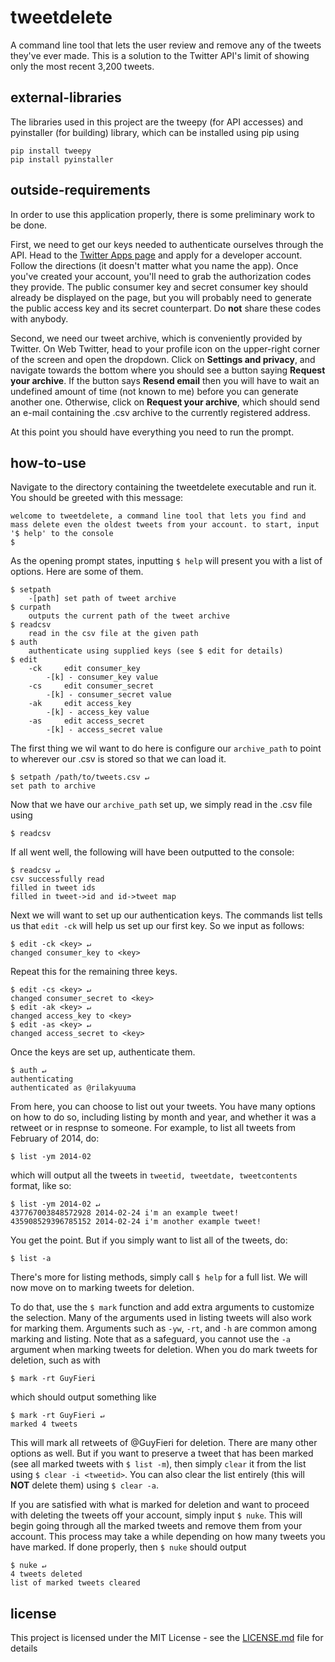 # tweetdelete
A command line tool that lets the user review and remove any of the tweets they've ever made. This is a solution to the Twitter API's limit of showing only the most recent 3,200 tweets.

## external-libraries
The libraries used in this project are the tweepy (for API accesses) and pyinstaller (for building) library, which can be installed using pip using
```
pip install tweepy
pip install pyinstaller
```

## outside-requirements
In order to use this application properly, there is some preliminary work to be done.

First, we need to get our keys needed to authenticate ourselves through the API. Head to the [Twitter Apps page](https://apps.twitter.com/) and apply for a developer account. Follow the directions (it doesn't matter what you name the app). Once you've created your account, you'll need to grab the authorization codes they provide. The public consumer key and secret consumer key should already be displayed on the page, but you will probably need to generate the public access key and its secret counterpart. Do **not** share these codes with anybody.

Second, we need our tweet archive, which is conveniently provided by Twitter. On Web Twitter, head to your profile icon on the upper-right corner of the screen and open the dropdown. Click on **Settings and privacy**, and navigate towards the bottom where you should see a button saying **Request your archive**. If the button says **Resend email** then you will have to wait an undefined amount of time (not known to me) before you can generate another one. Otherwise, click on **Request your archive**, which should send an e-mail containing the .csv archive to the currently registered address.

At this point you should have everything you need to run the prompt.

## how-to-use

Navigate to the directory containing the tweetdelete executable and run it. You should be greeted with this message:
```
welcome to tweetdelete, a command line tool that lets you find and mass delete even the oldest tweets from your account. to start, input '$ help' to the console
$ 
```
As the opening prompt states, inputting ```$ help``` will present you with a list of options. Here are some of them.
```
$ setpath
	-[path]	set path of tweet archive
$ curpath
	outputs the current path of the tweet archive
$ readcsv
	read in the csv file at the given path
$ auth
	authenticate using supplied keys (see $ edit for details)
$ edit
	-ck		edit consumer_key
		-[k] - consumer_key value
	-cs		edit consumer_secret
		-[k] - consumer_secret value
	-ak		edit access_key
		-[k] - access_key value
	-as		edit access_secret
		-[k] - access_secret value
```
The first thing we wil want to do here is configure our ```archive_path``` to point to wherever our .csv is stored so that we can load it.
```
$ setpath /path/to/tweets.csv ↵
set path to archive
```
Now that we have our ```archive_path``` set up, we simply read in the .csv file using
```
$ readcsv
```
If all went well, the following will have been outputted to the console:
```
$ readcsv ↵
csv successfully read
filled in tweet ids
filled in tweet->id and id->tweet map
```
Next we will want to set up our authentication keys. The commands list tells us that ```edit -ck``` will help us set up our first key. So we input as follows:
```
$ edit -ck <key> ↵
changed consumer_key to <key>
```
Repeat this for the remaining three keys.
```
$ edit -cs <key> ↵
changed consumer_secret to <key>
$ edit -ak <key> ↵
changed access_key to <key>
$ edit -as <key> ↵
changed access_secret to <key>
```
Once the keys are set up, authenticate them.
```
$ auth ↵
authenticating
authenticated as @rilakyuuma
```
From here, you can choose to list out your tweets. You have many options on how to do so, including listing by month and year, and whether it was a retweet or in respnse to someone. For example, to list all tweets from February of 2014, do:
```
$ list -ym 2014-02
```
which will output all the tweets in ```tweetid, tweetdate, tweetcontents``` format, like so:
```
$ list -ym 2014-02 ↵
437767003848572928 2014-02-24 i'm an example tweet!
435908529396785152 2014-02-24 i'm another example tweet!
```
You get the point. But if you simply want to list all of the tweets, do:
```
$ list -a
```
There's more for listing methods, simply call ```$ help``` for a full list. We will now move on to marking tweets for deletion.

To do that, use the ```$ mark``` function and add extra arguments to customize the selection. Many of the arguments used in listing tweets will also work for marking them. Arguments such as ```-yw```, ```-rt```, and ```-h``` are common among marking and listing. Note that as a safeguard, you cannot use the ```-a``` argument when marking tweets for deletion. When you do mark tweets for deletion, such as with
```
$ mark -rt GuyFieri
```
which should output something like
```
$ mark -rt GuyFieri ↵
marked 4 tweets
```
This will mark all retweets of @GuyFieri for deletion. There are many other options as well. But if you want to preserve a tweet that has been marked (see all marked tweets with ```$ list -m```), then simply ```clear``` it from the list using ```$ clear -i <tweetid>```. You can also clear the list entirely (this will **NOT** delete them) using ```$ clear -a```.

If you are satisfied with what is marked for deletion and want to proceed with deleting the tweets off your account, simply input ```$ nuke```. This will begin going through all the marked tweets and remove them from your account. This process may take a while depending on how many tweets you have marked. If done properly, then ```$ nuke``` should output
```
$ nuke ↵
4 tweets deleted
list of marked tweets cleared
```

## license
This project is licensed under the MIT License - see the [LICENSE.md](https://github.com/rilakkyuma/tweetdelete/blob/master/LICENSE) file for details
